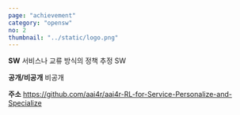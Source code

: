 ```yaml
---
page: "achievement"
category: "opensw"
no: 2
thumbnail: "../static/logo.png"
---
```


**SW** 서비스나 교류 방식의 정책 추정 SW

**공개/비공개** 비공개

**주소** https://github.com/aai4r/aai4r-RL-for-Service-Personalize-and-Specialize
